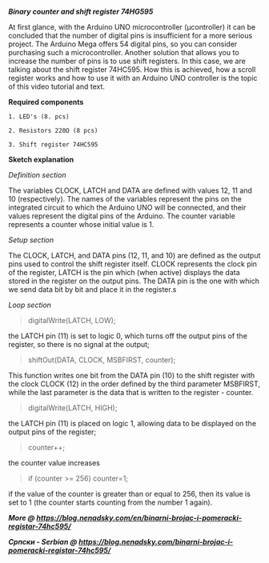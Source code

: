***Binary counter and shift register 74HG595***

At first glance, with the Arduino UNO microcontroller (μcontroller) it can be concluded that the number of digital pins is insufficient for a more serious project. The Arduino Mega offers 54 digital pins, so you can consider purchasing such a microcontroller. Another solution that allows you to increase the number of pins is to use shift registers. In this case, we are talking about the shift register 74HC595. How this is achieved, how a scroll register works and how to use it with an Arduino UNO controller is the topic of this video tutorial and text.

**Required components**

    1. LED's (8. pcs)

    2. Resistors 220Ω (8 pcs)

    3. Shift register 74HC595

**Sketch explanation**

*Definition section*

The variables CLOCK, LATCH and DATA are defined with values 12, 11 and 10 (respectively). The names of the variables represent the pins on the integrated circuit to which the Arduino UNO will be connected, and their values represent the digital pins of the Arduino. The counter variable represents a counter whose initial value is 1.

*Setup section*

The CLOCK, LATCH, and DATA pins (12, 11, and 10) are defined as the output pins used to control the shift register itself. CLOCK represents the clock pin of the register, LATCH is the pin which (when active) displays the data stored in the register on the output pins. The DATA pin is the one with which we send data bit by bit and place it in the register.s

*Loop section*

>digitalWrite(LATCH, LOW);

the LATCH pin (11) is set to logic 0, which turns off the output pins of the register, so there is no signal at the output;

>shiftOut(DATA, CLOCK, MSBFIRST, counter);

This function writes one bit from the DATA pin (10) to the shift register with the clock CLOCK (12) in the order defined by the third parameter MSBFIRST, while the last parameter is the data that is written to the register - counter.

>digitalWrite(LATCH, HIGH);

the LATCH pin (11) is placed on logic 1, allowing data to be displayed on the output pins of the register;

>counter++;

the counter value increases

>if (counter >= 256) counter=1;

if the value of the counter is greater than or equal to 256, then its value is set to 1 (the counter starts counting from the number 1 again).

***More @ https://blog.nenadsky.com/en/binarni-brojac-i-pomeracki-registar-74hc595/***

***Српски - Serbian @ https://blog.nenadsky.com/binarni-brojac-i-pomeracki-registar-74hc595/***
